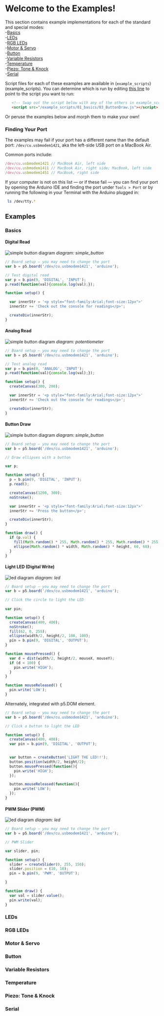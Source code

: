 # Welcome to the Examples!

This section contains example implementations for each of the standard and special modes:  
  -[Basics](#basics)  
  -[LEDs](#leds)  
  -[RGB LEDs](#rgb-leds)  
  -[Motor & Servo](#motor--servo)  
  -[Button](#button)  
  -[Variable Resistors](#variable-resistors)  
  -[Temperature](#temperature)  
  -[Piezo: Tone & Knock](#piezo-tone--knock)  
  -[Serial](#serial)  

Script files for each of these examples are available in (`example_scripts`)(example_scripts). You can determine which is run by editing [this line](https://github.com/sarahgp/p5bots/blob/master/examples/index.html#L13) to point to the script you want to run:

```html
   <!-- Swap out the script below with any of the others in example_scripts. -->
   <script src="/example_scripts/01_basics/03_ButtonDraw.js"></script>
```

Or peruse the examples below and morph them to make your own!

### Finding Your Port

The examples may fail if your port has a different name than the default port: `/dev/cu.usbmodem1421`, aka the left-side USB port on a MacBook Air.

Common ports include:

```js
/dev/cu.usbmodem1421 // MacBook Air, left side
/dev/cu.usbmodem1411 // MacBook Air, right side; MacBook, left side
/dev/cu.usbmodem1451 // MacBook, right side
```

If your computer is not on this list — or if these fail — you can find your port by opening the Arduino IDE and finding the port under `Tools > Port` or by running the following in your Terminal with the Arduino plugged in:

```bash
 ls /dev/tty.*
```

## Examples

### Basics

#### Digital Read
![simple button diagram](diagrams/simple_button.png)
_diagram: simple_button_

```js
// Board setup — you may need to change the port
var b = p5.board('/dev/cu.usbmodem1421', 'arduino');

// Test digital read
var p = b.pin(9, 'DIGITAL', 'INPUT');
p.read(function(val){console.log(val);});

function setup() {

  var innerStr = '<p style="font-family:Arial;font-size:12px">'
  innerStr += 'Check out the console for readings</p>';

  createDiv(innerStr);
}
```


#### Analog Read
![simple button diagram](diagrams/simple_button.png)
_diagram: potentiometer_

```js
// Board setup — you may need to change the port
var b = p5.board('/dev/cu.usbmodem1421', 'arduino');

// Test analog read
var p = b.pin(0, 'ANALOG', 'INPUT');
p.read(function(val){console.log(val);});

function setup() {
  createCanvas(300, 200);

  var innerStr = '<p style="font-family:Arial;font-size:12px">'
  innerStr += 'Check out the console for readings</p>';

  createDiv(innerStr);
}
```


#### Button Draw
![simple button diagram](diagrams/simple_button.png)
_diagram: simple_button_

```js
// Board setup — you may need to change the port
var b = p5.board('/dev/cu.usbmodem1421', 'arduino');

// Draw ellipses with a button

var p;

function setup() {
  p = b.pin(9, 'DIGITAL', 'INPUT');
  p.read();

  createCanvas(1200, 300);
  noStroke();

  var innerStr = '<p style="font-family:Arial;font-size:12px">'
  innerStr += 'Press the button</p>';

  createDiv(innerStr);
}

function draw() {
  if (p.val) {
    fill(Math.random() * 255, Math.random() * 255, Math.random() * 255);
    ellipse(Math.random() * width, Math.random() * height, 60, 60);
  }
}
```


#### Light LED (Digital Write)
![led diagram](diagrams/led.png)
_diagram: led_

```js
// Board setup — you may need to change the port
var b = p5.board('/dev/cu.usbmodem1421', 'arduino');

// Click the circle to light the LED
 
var pin;

function setup() {
  createCanvas(400, 400);
  noStroke();
  fill(62, 0, 255);
  ellipse(width/2, height/2, 100, 100);
  pin = b.pin(9, 'DIGITAL', 'OUTPUT');
}

function mousePressed() {
  var d = dist(width/2, height/2, mouseX, mouseY);
  if (d < 100) {
    pin.write('HIGH');
  }
}

function mouseReleased() {
  pin.write('LOW');
}
```

Alternately, integrated with p5.DOM element.

```js
// Board setup — you may need to change the port
var b = p5.board('/dev/cu.usbmodem1421', 'arduino');

// Click a button to light the LED

function setup() {
  createCanvas(400, 400);
  var pin = b.pin(9, 'DIGITAL', 'OUTPUT');

  
  var button = createButton('LIGHT THE LED!!');
  button.position(width/2, height/2);
  button.mousePressed(function(){
    pin.write('HIGH');
  });

  button.mouseReleased(function(){
    pin.write('LOW');
  });
}
```


#### PWM Slider (PWM)
![led diagram](diagrams/led.png)
_diagram: led_

```js
// Board setup — you may need to change the port
var b = p5.board('/dev/cu.usbmodem1421', 'arduino');

// PWM Slider

var slider, pin;

function setup() {
  slider = createSlider(0, 255, 150);
  slider.position = (10, 10);
  pin = b.pin(9, 'PWM', 'OUTPUT');

}

function draw() {
  var val = slider.value();
  pin.write(val);
}
```




### LEDs
### RGB LEDs
### Motor & Servo
### Button
### Variable Resistors
### Temperature
### Piezo: Tone & Knock
### Serial
